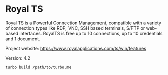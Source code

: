 # Royal TS
Royal TS is a Powerful Connection Management, compatible with a variety of connection types like RDP, VNC, SSH based terminals, S/FTP or web-based interfaces. RoyalTS is free up to 10 connections, up to 10 credentials and 1 document.

Project website: https://www.royalapplications.com/ts/win/features

Version: 4.2

```
turbo build /path/to/turbo.me
```
